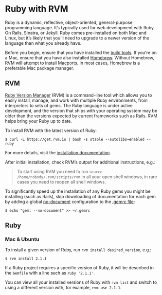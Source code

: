 Ruby with RVM
=============

Ruby is a dynamic, reflective, object-oriented, general-purpose programming language.
It’s typically used for web development with Ruby On Rails, Sinatra, or Jekyll.
Ruby comes pre-installed on both Mac and Linux, but it’s likely that you’ll need
to upgrade to a newer version of the language than what you already have.

Before you begin, ensure that you have installed the [build tools](Build-Tools.md). 
If you're on a Mac, ensure that you have also installed [Homebrew](Build-Tools.md#homebrew).
Without Homebrew, RVM will attempt to install [Macports](http://www.macports.org).
In most cases, Homebrew is a preferable Mac package manager.

RVM
---

[Ruby Version Manager](https://rvm.io) (RVM) is a command-line tool which allows
you to easily install, manage, and work with multiple Ruby environments, from
interpreters to sets of gems. The Ruby language is under active development,
and the version that ships with your operating system may be older than the 
versions expected by current frameworks such as Rails. RVM helps bring your
Ruby up to date.

To install RVM with the latest version of Ruby:

    $ curl -L https://get.rvm.io | bash -s stable --autolibs=enabled --ruby
 
For more details, visit the [installation documentation](https://github.com/wayneeseguin/rvm#installation).

After initial installation, check RVM’s output for additional instructions, e.g.:

> To start using RVM you need to run `source /home/nobody/.rvm/scripts/rvm`
> in all your open shell windows, in rare cases you need to reopen all shell windows.

To significantly speed up the installation of any Ruby gems you might be installing 
(such as Rails), skip downloading of documentation for each gem by adding a global
[no-document](http://guides.rubygems.org/command-reference/#installupdate-options)
configuration to the [.gemrc file](http://guides.rubygems.org/command-reference/#description-6):

    $ echo "gem: --no-document" >> ~/.gemrc

Ruby
----

### Mac & Ubuntu

To install a given version of Ruby, run `rvm install desired_version`, e.g.:

    $ rvm install 2.1.1

If a Ruby project requires a specific version of Ruby, it will be described in the `Gemfile` with a line such as `ruby '2.1.1'`.

You can view all your installed versions of Ruby with `rvm list` and switch to using a different version with, for example, `rvm use 2.1.1`.
